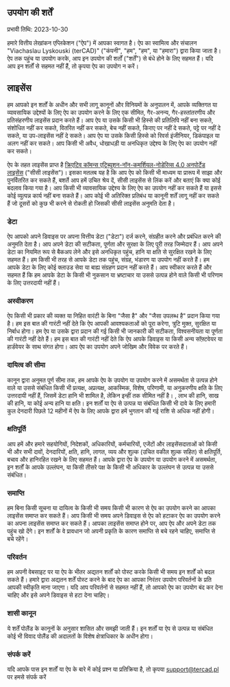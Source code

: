 ## उपयोग की शर्तें

प्रभावी तिथि: 2023-10-30

हमारे वित्तीय लेखांकन एप्लिकेशन ("ऐप") में आपका स्वागत है। ऐप का स्वामित्व और संचालन "Viachaslau Lyskouski (terCAD)" ("कंपनी", "हम", "हम", 
या "हमारा") द्वारा किया जाता है। ऐप तक पहुंच या उपयोग करके, आप इन उपयोग की शर्तों ("शर्तें") से बंधे होने के लिए सहमत हैं। यदि आप इन शर्तों से 
सहमत नहीं हैं, तो कृपया ऐप का उपयोग न करें।

## लाइसेंस

हम आपको इन शर्तों के अधीन और सभी लागू कानूनों और विनियमों के अनुपालन में, आपके व्यक्तिगत या व्यावसायिक उद्देश्यों के लिए ऐप का उपयोग करने के 
लिए एक सीमित, गैर-अनन्य, गैर-हस्तांतरणीय और प्रतिसंहरणीय लाइसेंस प्रदान करते हैं। आप ऐप या उसके किसी भी हिस्से की प्रतिलिपि नहीं बना सकते, 
संशोधित नहीं कर सकते, वितरित नहीं कर सकते, बेच नहीं सकते, किराए पर नहीं दे सकते, पट्टे पर नहीं दे सकते, या उप-लाइसेंस नहीं दे सकते। आप ऐप या 
उसके किसी हिस्से को रिवर्स इंजीनियर, डिकंपाइल या अलग नहीं कर सकते। आप किसी भी अवैध, धोखाधड़ी या अनधिकृत उद्देश्य के लिए ऐप का उपयोग नहीं कर 
सकते।

ऐप के तहत लाइसेंस प्राप्त है
[क्रिएटिव कॉमन्स एट्रिब्यूशन-नॉन-कमर्शियल-नोडेरिव्स 4.0 अनपोर्टेड लाइसेंस](https://creativecommons.org/licenses/by-nc-nd/4.0/deed.en) ("सीसी 
लाइसेंस")। इसका मतलब यह है कि आप ऐप को किसी भी माध्यम या प्रारूप में साझा और पुनर्वितरित कर सकते हैं, बशर्ते आप हमें उचित श्रेय दें, सीसी 
लाइसेंस से लिंक करें और बताएं कि क्या कोई बदलाव किया गया है। आप किसी भी व्यावसायिक उद्देश्य के लिए ऐप का उपयोग नहीं कर सकते हैं या इससे कोई 
व्युत्पन्न कार्य नहीं बना सकते हैं। आप कोई भी अतिरिक्त प्रतिबंध या कानूनी शर्तें लागू नहीं कर सकते हैं जो दूसरों को कुछ भी करने से रोकती हो 
जिसकी सीसी लाइसेंस अनुमति देता है।

### डेटा

ऐप आपको अपने डिवाइस पर अपना वित्तीय डेटा ("डेटा") दर्ज करने, संग्रहीत करने और प्रबंधित करने की अनुमति देता है। आप अपने डेटा की सटीकता, पूर्णता 
और सुरक्षा के लिए पूरी तरह जिम्मेदार हैं। आप अपने डेटा का नियमित रूप से बैकअप लेने और इसे अनधिकृत पहुंच, हानि या क्षति से सुरक्षित रखने के लिए 
सहमत हैं। हम किसी भी तरह से आपके डेटा तक पहुंच, संग्रह, भंडारण या उपयोग नहीं करते हैं। हम आपके डेटा के लिए कोई क्लाउड सेवा या बाह्य संग्रहण 
प्रदान नहीं करते हैं। आप स्वीकार करते हैं और सहमत हैं कि हम आपके डेटा के किसी भी नुकसान या भ्रष्टाचार या उससे उत्पन्न होने वाले किसी भी परिणाम 
के लिए उत्तरदायी नहीं हैं।

### अस्वीकरण

ऐप किसी भी प्रकार की व्यक्त या निहित वारंटी के बिना "जैसा है" और "जैसा उपलब्ध है" प्रदान किया गया है। हम इस बात की गारंटी नहीं देते कि ऐप आपकी 
आवश्यकताओं को पूरा करेगा, त्रुटि मुक्त, सुरक्षित या निर्बाध होगा। हम ऐप या उसके द्वारा प्रदान की गई किसी भी जानकारी की सटीकता, विश्वसनीयता या 
पूर्णता की गारंटी नहीं देते हैं। हम इस बात की गारंटी नहीं देते कि ऐप आपके डिवाइस या किसी अन्य सॉफ़्टवेयर या हार्डवेयर के साथ संगत होगा। आप ऐप 
का उपयोग अपने जोखिम और विवेक पर करते हैं।

### दायित्व की सीमा

कानून द्वारा अनुमत पूर्ण सीमा तक, हम आपके ऐप के उपयोग या उपयोग करने में असमर्थता से उत्पन्न होने वाले या उससे संबंधित किसी भी प्रत्यक्ष, 
अप्रत्यक्ष, आकस्मिक, विशेष, परिणामी, या अनुकरणीय क्षति के लिए उत्तरदायी नहीं हैं, जिसमें डेटा हानि भी शामिल है, लेकिन इन्हीं तक सीमित नहीं 
है। , लाभ की हानि, साख की हानि, या कोई अन्य हानि या क्षति। इन शर्तों या ऐप से उत्पन्न या संबंधित किसी भी दावे के लिए हमारी कुल देनदारी पिछले 
12 महीनों में ऐप के लिए आपके द्वारा हमें भुगतान की गई राशि से अधिक नहीं होगी।

### क्षतिपूर्ति

आप हमें और हमारे सहयोगियों, निदेशकों, अधिकारियों, कर्मचारियों, एजेंटों और लाइसेंसदाताओं को किसी भी और सभी दावों, देनदारियों, क्षति, हानि, 
लागत, व्यय और शुल्क (उचित वकील शुल्क सहित) से क्षतिपूर्ति, बचाव और हानिरहित रखने के लिए सहमत हैं। आपके द्वारा ऐप के उपयोग या उपयोग करने में 
असमर्थता, इन शर्तों के आपके उल्लंघन, या किसी तीसरे पक्ष के किसी भी अधिकार के उल्लंघन से उत्पन्न या उससे संबंधित।

### समाप्ति

हम बिना किसी सूचना या दायित्व के किसी भी समय किसी भी कारण से ऐप का उपयोग करने का आपका लाइसेंस समाप्त कर सकते हैं। आप किसी भी समय अपने डिवाइस 
से ऐप को हटाकर ऐप का उपयोग करने का अपना लाइसेंस समाप्त कर सकते हैं। आपका लाइसेंस समाप्त होने पर, आप ऐप और अपने डेटा तक पहुंच खो देंगे। इन 
शर्तों के वे प्रावधान जो अपनी प्रकृति के कारण समाप्ति से बचे रहने चाहिए, समाप्ति से बचे रहेंगे।

### परिवर्तन

हम अपनी वेबसाइट पर या ऐप के भीतर अद्यतन शर्तों को पोस्ट करके किसी भी समय इन शर्तों को बदल सकते हैं। हमारे द्वारा अद्यतन शर्तें पोस्ट करने के 
बाद ऐप का आपका निरंतर उपयोग परिवर्तनों के प्रति आपकी स्वीकृति माना जाएगा। यदि आप परिवर्तनों से सहमत नहीं हैं, तो आपको ऐप का उपयोग बंद कर देना 
चाहिए और इसे अपने डिवाइस से हटा देना चाहिए।

### शासी कानून

ये शर्तें पोलैंड के कानूनों के अनुसार शासित और समझी जाती हैं। इन शर्तों या ऐप से उत्पन्न या संबंधित कोई भी विवाद पोलैंड की अदालतों के विशेष 
क्षेत्राधिकार के अधीन होगा।

### संपर्क करें

यदि आपके पास इन शर्तों या ऐप के बारे में कोई प्रश्न या प्रतिक्रिया है, तो कृपया support@tercad.pl पर हमसे संपर्क करें
